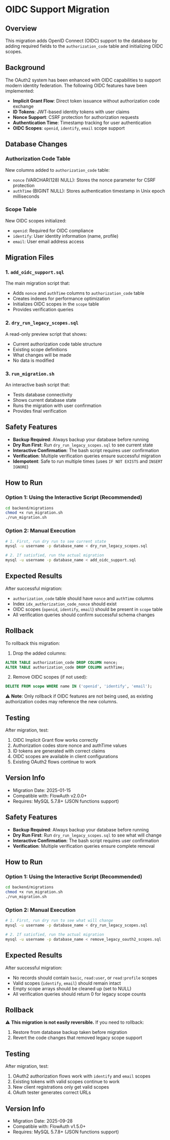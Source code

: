 # OIDC Support Migration

## Overview

This migration adds OpenID Connect (OIDC) support to the database by adding required fields to the `authorization_code` table and initializing OIDC scopes.

## Background

The OAuth2 system has been enhanced with OIDC capabilities to support modern identity federation. The following OIDC features have been implemented:

- **Implicit Grant Flow**: Direct token issuance without authorization code exchange
- **ID Tokens**: JWT-based identity tokens with user claims
- **Nonce Support**: CSRF protection for authorization requests
- **Authentication Time**: Timestamp tracking for user authentication
- **OIDC Scopes**: `openid`, `identify`, `email` scope support

## Database Changes

### Authorization Code Table

New columns added to `authorization_code` table:

- `nonce` (VARCHAR(128) NULL): Stores the nonce parameter for CSRF protection
- `authTime` (BIGINT NULL): Stores authentication timestamp in Unix epoch milliseconds

### Scope Table

New OIDC scopes initialized:

- `openid`: Required for OIDC compliance
- `identify`: User identity information (name, profile)
- `email`: User email address access

## Migration Files

### 1. `add_oidc_support.sql`

The main migration script that:

- Adds `nonce` and `authTime` columns to `authorization_code` table
- Creates indexes for performance optimization
- Initializes OIDC scopes in the `scope` table
- Provides verification queries

### 2. `dry_run_legacy_scopes.sql`

A read-only preview script that shows:

- Current authorization code table structure
- Existing scope definitions
- What changes will be made
- No data is modified

### 3. `run_migration.sh`

An interactive bash script that:

- Tests database connectivity
- Shows current database state
- Runs the migration with user confirmation
- Provides final verification

## Safety Features

- **Backup Required**: Always backup your database before running
- **Dry Run First**: Run `dry_run_legacy_scopes.sql` to see current state
- **Interactive Confirmation**: The bash script requires user confirmation
- **Verification**: Multiple verification queries ensure successful migration
- **Idempotent**: Safe to run multiple times (uses `IF NOT EXISTS` and `INSERT IGNORE`)

## How to Run

### Option 1: Using the Interactive Script (Recommended)

```bash
cd backend/migrations
chmod +x run_migration.sh
./run_migration.sh
```

### Option 2: Manual Execution

```bash
# 1. First, run dry run to see current state
mysql -u username -p database_name < dry_run_legacy_scopes.sql

# 2. If satisfied, run the actual migration
mysql -u username -p database_name < add_oidc_support.sql
```

## Expected Results

After successful migration:

- `authorization_code` table should have `nonce` and `authTime` columns
- Index `idx_authorization_code_nonce` should exist
- OIDC scopes (`openid`, `identify`, `email`) should be present in `scope` table
- All verification queries should confirm successful schema changes

## Rollback

To rollback this migration:

1. Drop the added columns:

```sql
ALTER TABLE authorization_code DROP COLUMN nonce;
ALTER TABLE authorization_code DROP COLUMN authTime;
```

2. Remove OIDC scopes (if not used):

```sql
DELETE FROM scope WHERE name IN ('openid', 'identify', 'email');
```

⚠️ **Note**: Only rollback if OIDC features are not being used, as existing authorization codes may reference the new columns.

## Testing

After migration, test:

1. OIDC Implicit Grant flow works correctly
2. Authorization codes store nonce and authTime values
3. ID tokens are generated with correct claims
4. OIDC scopes are available in client configurations
5. Existing OAuth2 flows continue to work

## Version Info

- Migration Date: 2025-01-15
- Compatible with: FlowAuth v2.0.0+
- Requires: MySQL 5.7.8+ (JSON functions support)

## Safety Features

- **Backup Required**: Always backup your database before running
- **Dry Run First**: Run `dry_run_legacy_scopes.sql` to see what will change
- **Interactive Confirmation**: The bash script requires user confirmation
- **Verification**: Multiple verification queries ensure complete removal

## How to Run

### Option 1: Using the Interactive Script (Recommended)

```bash
cd backend/migrations
chmod +x run_migration.sh
./run_migration.sh
```

### Option 2: Manual Execution

```bash
# 1. First, run dry run to see what will change
mysql -u username -p database_name < dry_run_legacy_scopes.sql

# 2. If satisfied, run the actual migration
mysql -u username -p database_name < remove_legacy_oauth2_scopes.sql
```

## Expected Results

After successful migration:

- No records should contain `basic`, `read:user`, or `read:profile` scopes
- Valid scopes (`identify`, `email`) should remain intact
- Empty scope arrays should be cleaned up (set to NULL)
- All verification queries should return 0 for legacy scope counts

## Rollback

⚠️ **This migration is not easily reversible.** If you need to rollback:

1. Restore from database backup taken before migration
2. Revert the code changes that removed legacy scope support

## Testing

After migration, test:

1. OAuth2 authorization flows work with `identify` and `email` scopes
2. Existing tokens with valid scopes continue to work
3. New client registrations only get valid scopes
4. OAuth tester generates correct URLs

## Version Info

- Migration Date: 2025-09-28
- Compatible with: FlowAuth v1.5.0+
- Requires: MySQL 5.7.8+ (JSON functions support)
